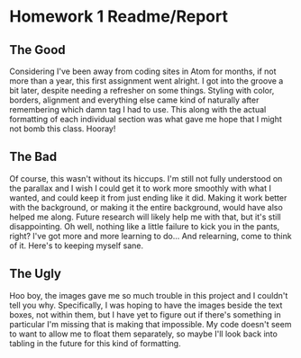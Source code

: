 # Homework 1 Readme/Report

## The Good

Considering I've been away from coding sites in Atom for months, if not more than a year, this first assignment went alright. I got into the groove a bit later, despite needing a refresher on some things. Styling with color, borders, alignment and everything else came kind of naturally after remembering which damn tag I had to use. This along with the actual formatting of each individual section was what gave me hope that I might not bomb this class. Hooray!

## The Bad

Of course, this wasn't without its hiccups. I'm still not fully understood on the parallax and I wish I could get it to work more smoothly with what I wanted, and could keep it from just ending like it did. Making it work better with the background, or making it the entire background, would have also helped me along. Future research will likely help me with that, but it's still disappointing. Oh well, nothing like a little failure to kick you in the pants, right? I've got more and more learning to do... And relearning, come to think of it. Here's to keeping myself sane.

## The Ugly

Hoo boy, the images gave me so much trouble in this project and I couldn't tell you why. Specifically, I was hoping to have the images beside the text boxes, not within them, but I have yet to figure out if there's something in particular I'm missing that is making that impossible. My code doesn't seem to want to allow me to float them separately, so maybe I'll look back into tabling in the future for this kind of formatting.
